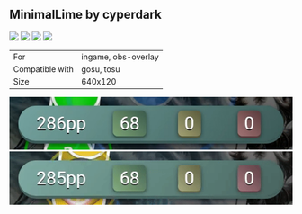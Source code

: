 ## MinimalLime by cyperdark

<a href="https://github.com/cyperdark/osu-counters/releases/download/1.0.0/wavetournament.by.victimcrasher.zip" target="_blank"><img height="35" src="https://img.shields.io/badge/Download_PP_Counter-67A564?style=for-the-badge&logo=cloud&logoColor=white" /></a>  <a href="https://github.com/cyperdark" target="_blank"><img height="35" src="https://img.shields.io/badge/github-000000?style=for-the-badge&logo=github&logoColor=white" /></a>  <a href="https://twitter.com/cpol_owo" target="_blank"><img height="35" src="https://img.shields.io/badge/twitter-1DA1F2?style=for-the-badge&logo=twitter&logoColor=white" /></a>  <a href="https://discord.gg/rYHNggbhyY" target="_blank"><img height="35" src="https://img.shields.io/badge/discord-5865f2?style=for-the-badge&logo=discord&logoColor=white" /></a>  

|||
| ------------- | ------------- |
| For | ingame, obs-overlay |
| Compatible with | gosu, tosu |
| Size |  640x120 |


<img src="/.github/images/minimallime by cyperdark.jpg" /> <img src="/.github/gifs/minimallime by cyperdark.gif" /> 
